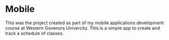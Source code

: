 # Mobile
This was the project created as part of my mobile applications development course at Western Govenors Univercity.
This is a simple app to create and track a schedule of classes.
